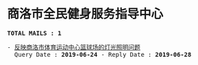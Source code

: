 # 商洛市全民健身服务指导中心
<pre><b>TOTAL MAILS : 1</b></pre>
<pre>
- <a href="../../categories/mails/5316.md">反映商洛市体育运动中心篮球场的灯光照明问题</a><br/>  Query Date : <b>2019-06-24</b> - Reply Date : <b>2019-06-28</b>
</pre>
